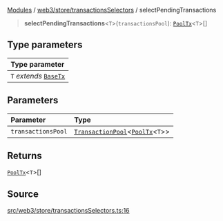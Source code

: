 [Modules](../../../../README.md) / [web3/store/transactionsSelectors](../README.md) / selectPendingTransactions

> **selectPendingTransactions**\<`T`\>(`transactionsPool`): [`PoolTx`](../../transactionsSlice/type-aliases/PoolTx.md)\<`T`\>[]

## Type parameters

| Type parameter |
| :------ |
| `T` *extends* [`BaseTx`](../../../../TransactionAdapters/types/type-aliases/BaseTx.md) |

## Parameters

| Parameter | Type |
| :------ | :------ |
| `transactionsPool` | [`TransactionPool`](../../transactionsSlice/type-aliases/TransactionPool.md)\<[`PoolTx`](../../transactionsSlice/type-aliases/PoolTx.md)\<`T`\>\> |

## Returns

[`PoolTx`](../../transactionsSlice/type-aliases/PoolTx.md)\<`T`\>[]

## Source

[src/web3/store/transactionsSelectors.ts:16](https://github.com/bgd-labs/fe-shared/blob/a524aad33ec5fce600306d3c3d02439e9803dea0/src/web3/store/transactionsSelectors.ts#L16)
